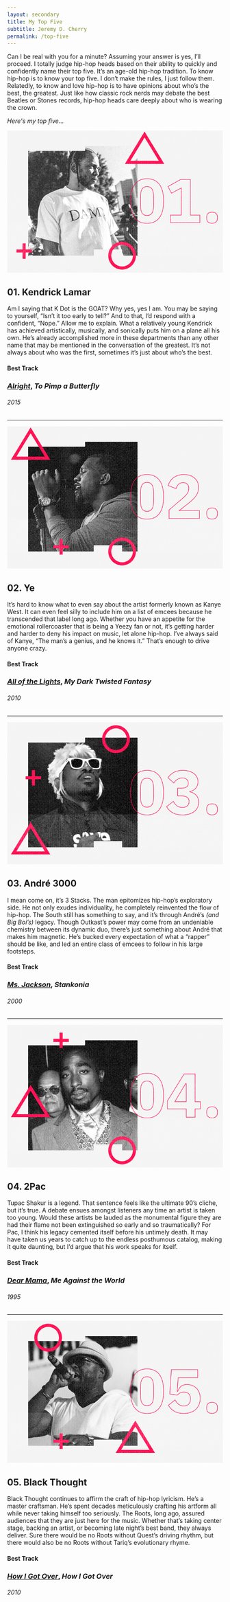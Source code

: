 ```yaml
---
layout: secondary
title: My Top Five
subtitle: Jeremy D. Cherry
permalink: /top-five
---
```


Can I be real with you for a minute? Assuming your answer is yes, I’ll proceed. I totally judge hip-hop heads based on their ability to quickly and confidently name their top five. It’s an age-old hip-hop tradition. To know hip-hop is to know your top five. I don’t make the rules, I just follow them. Relatedly, to know and love hip-hop is to have opinions about who’s the best, the greatest. Just like how classic rock nerds may debate the best Beatles or Stones records, hip-hop heads care deeply about who is wearing the crown.

_Here's my top five..._

![Kendrick Lamar](/images/top-five/mc-1.jpg)

## 01. Kendrick Lamar

Am I saying that K Dot is the GOAT? Why yes, yes I am. You may be saying to yourself, “Isn’t it too early to tell?” And to that, I’d respond with a confident, “Nope.” Allow me to explain. What a relatively young Kendrick has achieved artistically, musically, and sonically puts him on a plane all his own. He’s already accomplished more in these departments than any other name that may be mentioned in the conversation of the greatest. It’s not always about who was the first, sometimes it’s just about who’s the best.

#### Best Track

### [_Alright_](https://open.spotify.com/track/3iVcZ5G6tvkXZkZKlMpIUs?si=91c26f403fb74708), _To Pimp a Butterfly_
###### 2015

---

![Ye](/images/top-five/mc-2.jpg)

## 02. Ye

It’s hard to know what to even say about the artist formerly known as Kanye West. It can even feel silly to include him on a list of emcees because he transcended that label long ago. Whether you have an appetite for the emotional rollercoaster that is being a Yeezy fan or not, it’s getting harder and harder to deny his impact on music, let alone hip-hop. I’ve always said of Kanye, “The man’s a genius, and he knows it.” That’s enough to drive anyone crazy.

#### Best Track

### [_All of the Lights_](https://open.spotify.com/track/22L7bfCiAkJo5xGSQgmiIO?si=6cf932e6501f4650), _My Dark Twisted Fantasy_
###### 2010

---

![André 3000](/images/top-five/mc-3.jpg)

## 03. André 3000

I mean come on, it’s 3 Stacks. The man epitomizes hip-hop’s exploratory side. He not only exudes individuality, he completely reinvented the flow of hip-hop. The South still has something to say, and it’s through André’s _(and Big Boi’s)_ legacy. Though Outkast’s power may come from an undeniable chemistry between its dynamic duo, there’s just something about André that makes him magnetic. He’s bucked every expectation of what a “rapper” should be like, and led an entire class of emcees to follow in his large footsteps.

#### Best Track

### [_Ms. Jackson_](https://open.spotify.com/track/0I3q5fE6wg7LIfHGngUTnV?si=d7ab7eb4c4854a09), _Stankonia_
###### 2000

---

![2Pac](/images/top-five/mc-4.jpg)

## 04. 2Pac

Tupac Shakur is a legend. That sentence feels like the ultimate 90’s cliche, but it’s true. A debate ensues amongst listeners any time an artist is taken too young. Would these artists be lauded as the monumental figure they are had their flame not been extinguished so early and so traumatically? For Pac, I think his legacy cemented itself before his untimely death. It may have taken us years to catch up to the endless posthumous catalog, making it quite daunting, but I’d argue that his work speaks for itself.

#### Best Track

### [_Dear Mama_](https://open.spotify.com/track/6tDxrq4FxEL2q15y37tXT9?si=2158a14e96784da2), _Me Against the World_
###### 1995

---

![Black Thought](/images/top-five/mc-5.jpg)

## 05. Black Thought

Black Thought continues to affirm the craft of hip-hop lyricism. He’s a master craftsman. He’s spent decades meticulously crafting his artform all while never taking himself too seriously. The Roots, long ago, assured audiences that they are just here for the music. Whether that’s taking center stage, backing an artist, or becoming late night’s best band, they always deliver. Sure there would be no Roots without Quest’s driving rhythm, but there would also be no Roots without Tariq’s evolutionary rhyme.

#### Best Track

### [_How I Got Over_](https://open.spotify.com/track/51bnnsURQ9bITMraBp4Vbu?si=d2568a9b1ab34fa7), _How I Got Over_
###### 2010